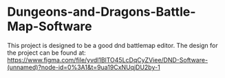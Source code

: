 # Dungeons-and-Dragons-Battle-Map-Software

This project is designed to be a good dnd battlemap editor. The design for the project can be found at: https://www.figma.com/file/yvdl1BlTO45LcDqCyZViee/DND-Software-(unnamed)?node-id=0%3A1&t=9ua19CxNUqjDU2by-1